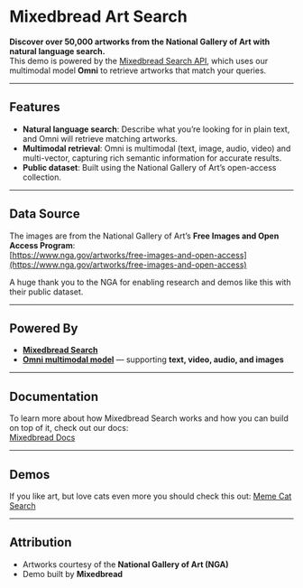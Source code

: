 # Mixedbread Art Search

**Discover over 50,000 artworks from the National Gallery of Art with natural language search.**  
This demo is powered by the [Mixedbread Search API](https://www.mixedbread.com/docs/stores/overview), which uses our multimodal model **Omni** to retrieve artworks that match your queries.

---

## Features

- **Natural language search**: Describe what you’re looking for in plain text, and Omni will retrieve matching artworks.
- **Multimodal retrieval**: Omni is multimodal (text, image, audio, video) and multi-vector, capturing rich semantic information for accurate results.
- **Public dataset**: Built using the National Gallery of Art’s open-access collection.

---

## Data Source

The images are from the National Gallery of Art’s **Free Images and Open Access Program**:  
[https://www.nga.gov/artworks/free-images-and-open-access](https://www.nga.gov/artworks/free-images-and-open-access)

A huge thank you to the NGA for enabling research and demos like this with their public dataset.

---

## Powered By

- [**Mixedbread Search**](https://www.mixedbread.com/docs/stores/overview)
- [**Omni multimodal model**](https://www.mixedbread.com/docs/stores/ingest/file-types) — supporting **text, video, audio, and images**

---

## Documentation

To learn more about how Mixedbread Search works and how you can build on top of it, check out our docs:  
[Mixedbread Docs](https://www.mixedbread.com/docs/stores/overview)

---

## Demos

If you like art, but love cats even more you should check this out:
[Meme Cat Search](https://cats.mixedbread.com/)

---

## Attribution

- Artworks courtesy of the **National Gallery of Art (NGA)**
- Demo built by **Mixedbread**
